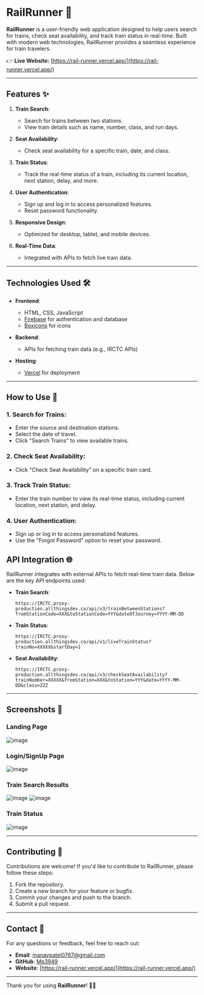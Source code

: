 
# RailRunner 🚆

**RailRunner** is a user-friendly web application designed to help users search for trains, check seat availability, and track train status in real-time. Built with modern web technologies, RailRunner provides a seamless experience for train travelers.

👉 **Live Website:** [https://rail-runner.vercel.app/](https://rail-runner.vercel.app/)

---

## Features ✨

1. **Train Search**:
   - Search for trains between two stations.
   - View train details such as name, number, class, and run days.

2. **Seat Availability**:
   - Check seat availability for a specific train, date, and class.

3. **Train Status**:
   - Track the real-time status of a train, including its current location, next station, delay, and more.

4. **User Authentication**:
   - Sign up and log in to access personalized features.
   - Reset password functionality.

5. **Responsive Design**:
   - Optimized for desktop, tablet, and mobile devices.

6. **Real-Time Data**:
   - Integrated with APIs to fetch live train data.

---

## Technologies Used 🛠️

- **Frontend**:
  - HTML, CSS, JavaScript
  - [Firebase](https://firebase.google.com/) for authentication and database
  - [Boxicons](https://boxicons.com/) for icons

- **Backend**:
  - APIs for fetching train data (e.g., IRCTC APIs)

- **Hosting**:
  - [Vercel](https://vercel.com/) for deployment

---

## How to Use 🚀

### 1. **Search for Trains**:
   - Enter the source and destination stations.
   - Select the date of travel.
   - Click "Search Trains" to view available trains.

### 2. **Check Seat Availability**:
   - Click "Check Seat Availability" on a specific train card.

### 3. **Track Train Status**:
   - Enter the train number to view its real-time status, including current location, next station, and delay.

### 4. **User Authentication**:
   - Sign up or log in to access personalized features.
   - Use the "Forgot Password" option to reset your password.

## API Integration 🌐

RailRunner integrates with external APIs to fetch real-time train data. Below are the key API endpoints used:

- **Train Search**:
  ```
  https://IRCTC.proxy-production.allthingsdev.co/api/v3/trainBetweenStations?fromStationCode=XXX&toStationCode=YYY&dateOfJourney=YYYY-MM-DD
  ```

- **Train Status**:
  ```
  https://IRCTC.proxy-production.allthingsdev.co/api/v1/liveTrainStatus?trainNo=XXXXX&startDay=1
  ```

- **Seat Availability**:
  ```
  https://IRCTC.proxy-production.allthingsdev.co/api/v3/checkSeatAvailability?trainNumber=XXXXX&fromStation=XXX&toStation=YYY&date=YYYY-MM-DD&class=ZZZ
  ```

---

## Screenshots 📸

### Landing Page
![image](https://github.com/user-attachments/assets/3948eb5f-2d16-4bc6-bcc1-8742b31bb969)

### Login/SignUp Page
![image](https://github.com/user-attachments/assets/3f6ecd6c-c14f-481d-91e0-3622a2293cc1)



### Train Search Results
![image](https://github.com/user-attachments/assets/748af116-a180-47bd-84c2-98990b6f5122)
![image](https://github.com/user-attachments/assets/223a705c-ce6e-4a62-b45c-f7c4f856b99a)


### Train Status
![image](https://github.com/user-attachments/assets/55a7d994-3dcb-4d9e-bac4-f8e2d9f8eca3)


---

## Contributing 🤝

Contributions are welcome! If you'd like to contribute to RailRunner, please follow these steps:

1. Fork the repository.
2. Create a new branch for your feature or bugfix.
3. Commit your changes and push to the branch.
4. Submit a pull request.

---



## Contact 📧

For any questions or feedback, feel free to reach out:

- **Email**: manavpatel0767@gmail.com
- **GitHub**: [Mp3949](https://github.com/Mp3949)
- **Website**: [https://rail-runner.vercel.app/](https://rail-runner.vercel.app/)

---

Thank you for using **RailRunner**! 🚆✨
